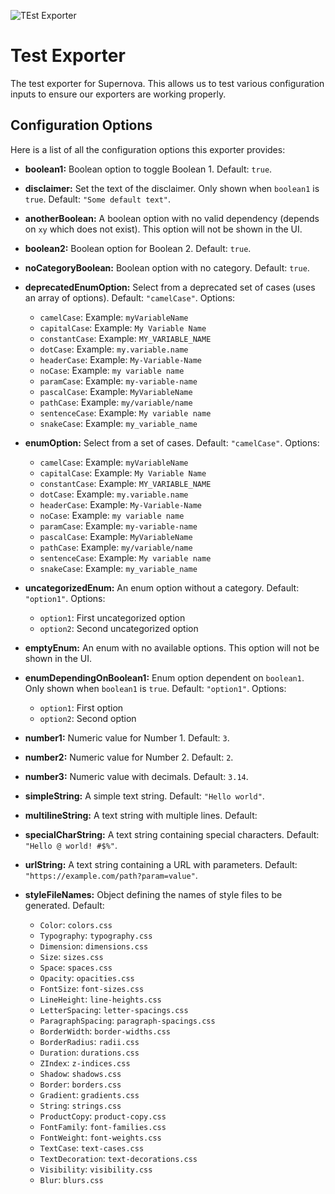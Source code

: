 ![TEst Exporter](https://raw.githubusercontent.com/Supernova-Studio/exporters/main/exporters/css/resources/header.png)

# Test Exporter

The test exporter for Supernova. This allows us to test various configuration inputs to ensure our exporters are working properly.

## Configuration Options

Here is a list of all the configuration options this exporter provides:

- **boolean1:** Boolean option to toggle Boolean 1. Default: `true`.

- **disclaimer:** Set the text of the disclaimer. Only shown when `boolean1` is `true`. Default: `"Some default text"`.

- **anotherBoolean:** A boolean option with no valid dependency (depends on `xy` which does not exist). This option will not be shown in the UI.

- **boolean2:** Boolean option for Boolean 2. Default: `true`.

- **noCategoryBoolean:** Boolean option with no category. Default: `true`.

- **deprecatedEnumOption:** Select from a deprecated set of cases (uses an array of options). Default: `"camelCase"`. Options:

  - `camelCase`: Example: `myVariableName`
  - `capitalCase`: Example: `My Variable Name`
  - `constantCase`: Example: `MY_VARIABLE_NAME`
  - `dotCase`: Example: `my.variable.name`
  - `headerCase`: Example: `My-Variable-Name`
  - `noCase`: Example: `my variable name`
  - `paramCase`: Example: `my-variable-name`
  - `pascalCase`: Example: `MyVariableName`
  - `pathCase`: Example: `my/variable/name`
  - `sentenceCase`: Example: `My variable name`
  - `snakeCase`: Example: `my_variable_name`

- **enumOption:** Select from a set of cases. Default: `"camelCase"`. Options:

  - `camelCase`: Example: `myVariableName`
  - `capitalCase`: Example: `My Variable Name`
  - `constantCase`: Example: `MY_VARIABLE_NAME`
  - `dotCase`: Example: `my.variable.name`
  - `headerCase`: Example: `My-Variable-Name`
  - `noCase`: Example: `my variable name`
  - `paramCase`: Example: `my-variable-name`
  - `pascalCase`: Example: `MyVariableName`
  - `pathCase`: Example: `my/variable/name`
  - `sentenceCase`: Example: `My variable name`
  - `snakeCase`: Example: `my_variable_name`

- **uncategorizedEnum:** An enum option without a category. Default: `"option1"`. Options:

  - `option1`: First uncategorized option
  - `option2`: Second uncategorized option

- **emptyEnum:** An enum with no available options. This option will not be shown in the UI.

- **enumDependingOnBoolean1:** Enum option dependent on `boolean1`. Only shown when `boolean1` is `true`. Default: `"option1"`. Options:

  - `option1`: First option
  - `option2`: Second option

- **number1:** Numeric value for Number 1. Default: `3`.

- **number2:** Numeric value for Number 2. Default: `2`.

- **number3:** Numeric value with decimals. Default: `3.14`.

- **simpleString:** A simple text string. Default: `"Hello world"`.

- **multilineString:** A text string with multiple lines. Default:

- **specialCharString:** A text string containing special characters. Default: `"Hello @ world! #$%"`.

- **urlString:** A text string containing a URL with parameters. Default: `"https://example.com/path?param=value"`.

- **styleFileNames:** Object defining the names of style files to be generated. Default:
  - `Color`: `colors.css`
  - `Typography`: `typography.css`
  - `Dimension`: `dimensions.css`
  - `Size`: `sizes.css`
  - `Space`: `spaces.css`
  - `Opacity`: `opacities.css`
  - `FontSize`: `font-sizes.css`
  - `LineHeight`: `line-heights.css`
  - `LetterSpacing`: `letter-spacings.css`
  - `ParagraphSpacing`: `paragraph-spacings.css`
  - `BorderWidth`: `border-widths.css`
  - `BorderRadius`: `radii.css`
  - `Duration`: `durations.css`
  - `ZIndex`: `z-indices.css`
  - `Shadow`: `shadows.css`
  - `Border`: `borders.css`
  - `Gradient`: `gradients.css`
  - `String`: `strings.css`
  - `ProductCopy`: `product-copy.css`
  - `FontFamily`: `font-families.css`
  - `FontWeight`: `font-weights.css`
  - `TextCase`: `text-cases.css`
  - `TextDecoration`: `text-decorations.css`
  - `Visibility`: `visibility.css`
  - `Blur`: `blurs.css`

